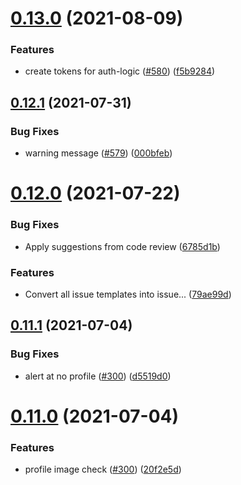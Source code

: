 # [0.13.0](https://github.com/EddieHubCommunity/EddieBot/compare/v0.12.1...v0.13.0) (2021-08-09)


### Features

* create tokens for auth-logic ([#580](https://github.com/EddieHubCommunity/EddieBot/issues/580)) ([f5b9284](https://github.com/EddieHubCommunity/EddieBot/commit/f5b928438b6ad1d9e092b3c961ff18b2d7dab556))



## [0.12.1](https://github.com/EddieHubCommunity/EddieBot/compare/v0.12.0...v0.12.1) (2021-07-31)


### Bug Fixes

* warning message ([#579](https://github.com/EddieHubCommunity/EddieBot/issues/579)) ([000bfeb](https://github.com/EddieHubCommunity/EddieBot/commit/000bfebcd10adaa9d168f09a5a9482fe110887e3))



# [0.12.0](https://github.com/EddieHubCommunity/EddieBot/compare/v0.11.1...v0.12.0) (2021-07-22)


### Bug Fixes

* Apply suggestions from code review ([6785d1b](https://github.com/EddieHubCommunity/EddieBot/commit/6785d1b09a69d9e415bff712f00bbfacc7ac674e))


### Features

* Convert all issue templates into issue... ([79ae99d](https://github.com/EddieHubCommunity/EddieBot/commit/79ae99d97a15ec37dca936fcbe7cf9dbf4e78344))



## [0.11.1](https://github.com/EddieHubCommunity/EddieBot/compare/v0.11.0...v0.11.1) (2021-07-04)


### Bug Fixes

* alert at no profile ([#300](https://github.com/EddieHubCommunity/EddieBot/issues/300)) ([d5519d0](https://github.com/EddieHubCommunity/EddieBot/commit/d5519d0d0fc65449fdfc44e9a10ce1099adace13))



# [0.11.0](https://github.com/EddieHubCommunity/EddieBot/compare/v0.10.1...v0.11.0) (2021-07-04)


### Features

* profile image check ([#300](https://github.com/EddieHubCommunity/EddieBot/issues/300)) ([20f2e5d](https://github.com/EddieHubCommunity/EddieBot/commit/20f2e5d89364bf5c2827af88897f612e5f7856ce))



